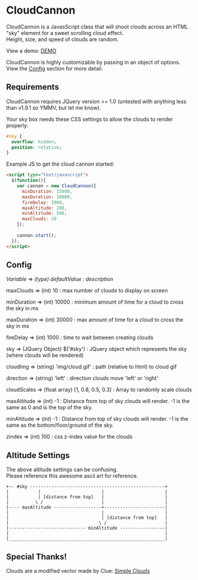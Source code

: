 CloudCannon
===========
CloudCannon is a JavasScript class that will shoot clouds across an HTML "sky" element for a sweet scrolling cloud effect.  
Height, size, and speed of clouds are random. 

View a demo: [DEMO](http://jsfiddle.net/skinner927/23RVw/) 

CloudCannon is highly customizable by passing in an object of options. View the [Config](#config) section for more detail.

## Requirements
CloudCannon requires JQuery version >= 1.0 (untested with anything less than v1.9.1 so YMMV, but let me know).

Your sky box needs these CSS settings to allow the clouds to render properly:
```css
#sky {        
  overflow: hidden;
  position: relative;
}
```

Example JS to get the cloud cannon started:
```html
<script type="text/javascript">
  $(function(){
    var cannon = new CloudCannon({
      minDuration: 15000, 
      maxDuration: 30000, 
      fireDelay: 2000, 
      maxAltitude: 200, 
      minAltitude: 500, 
      maxClouds: 20
    });
    
    cannon.start();
  });
</script>
```

## Config
*Variable* => *(type) defaultValue* : *description*

maxClouds => (int) 10 : max number of clouds to display on screen

minDuration => (int) 10000 : minimum amount of time for a cloud to cross the sky in ms

maxDuration => (int) 30000 : max amount of time for a cloud to cross the sky in ms

fireDelay => (int) 1000 : time to wait between creating clouds

sky => (JQuery Object) $('#sky') : JQuery object which represents the sky (where clouds will be rendered)

cloudImg => (string) 'img/cloud.gif' : path (relative to html) to cloud gif

direction => (string) 'left' : direction clouds move 'left' or 'right'

cloudScales => (float array) [1, 0.8, 0.5, 0.3] : Array to randomly scale clouds

maxAltitude => (int) -1 : Distance from top of sky clouds will render. -1 is the same as 0 and is the top of the sky.

minAltitude => (int) -1 : Distance from top of sky clouds will render. -1 is the same as the bottom/floor/ground of the sky.

zindex => (int) 100 : css z-index value for the clouds

## Altitude Settings
The above altitude settings can be confusing.   
Please reference this awesome ascii art for reference.

```
+-- #sky ---------------------------------------------------+
|           |                       |                       |
|           | [distance from top]   |                       |
|          \ /                      |                       |
|---- maxAltitude ------------------+-----------------------|
|                                   |                       |
|                                   | [distance from top]   |
|                                  \ /                      |
|----------------------------- minAltitude -----------------|
|                                                           |
|___________________________________________________________|
```

## Special Thanks!
Clouds are a modified vector made by Clue: [Simple Clouds](http://vector.me/browse/830081/simple_clouds)